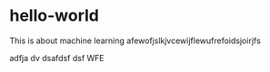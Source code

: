 # hello-world
This is about machine learning
afewofjslkjvcewijflewufrefoidsjoirjfs

adfja
dv
dsafdsf
dsf
WFE
